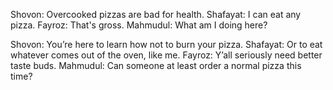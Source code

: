 Shovon: Overcooked pizzas are bad for health.
Shafayat: I can eat any pizza.
Fayroz: That's gross.
Mahmudul: What am I doing here?

Shovon: You’re here to learn how not to burn your pizza.
Shafayat: Or to eat whatever comes out of the oven, like me.
Fayroz: Y’all seriously need better taste buds.
Mahmudul: Can someone at least order a normal pizza this time?
